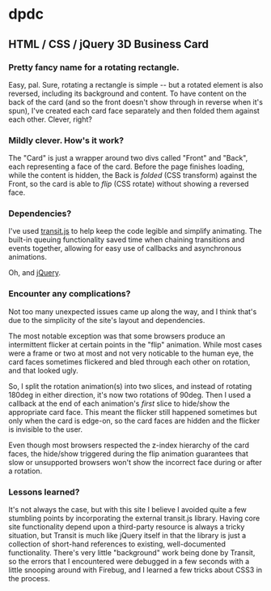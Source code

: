 dpdc
====

## HTML / CSS / jQuery 3D Business Card

### Pretty fancy name for a rotating rectangle.
Easy, pal. Sure, rotating a rectangle is simple -- but a rotated element is also reversed, including
its background and content. To have content on the back of the card (and so the
front doesn't show through in reverse when it's spun), I've created each card face separately and
then folded them against each other. Clever, right?

### Mildly clever. How's it work?
The "Card" is just a wrapper around two divs called "Front" and "Back",
each representing a face of the card. Before the page finishes loading, while the
content is hidden, the Back is *folded* (CSS transform) against the Front,
so the card is able to *flip* (CSS rotate) without showing a reversed face.

### Dependencies?
I've used [transit.js](http://ricostacruz.com/jquery.transit/) to
help keep the code legible and simplify animating. The built-in queuing functionality
saved time when chaining transitions and events together, allowing for easy use
of callbacks and asynchronous animations.

Oh, and [jQuery](http://jquery.com).

### Encounter any complications?
Not too many unexpected issues came up along the way, and I think that's due to the simplicity of the
site's layout and dependencies.

The most notable exception was that some browsers produce an intermittent flicker at certain points in
the "flip" animation. While most cases were a frame or two at most and not very noticable to the human
eye, the card faces sometimes flickered and bled through each other on rotation, and that looked ugly.

So, I split the rotation animation(s) into two slices, and instead
of rotating 180deg in either direction, it's now two rotations of 90deg. Then I used a callback at the
end of each animation's *first* slice to hide/show the appropriate card face. This meant
the flicker still happened sometimes but only when the card is edge-on, so the card faces are hidden
and the flicker is invisible to the user.

Even though most browsers respected the z-index hierarchy of the card faces, the hide/show triggered
during the flip animation guarantees that slow or unsupported browsers won't show the incorrect face
during or after a rotation.

### Lessons learned?
It's not always the case, but with this site I believe I avoided quite a few stumbling points
by incorporating the external transit.js library. Having core site functionality depend upon a
third-party resource is always a tricky situation, but Transit is much like jQuery itself in that the
library is just a collection of short-hand references to existing, well-documented functionality.
There's very little "background" work being done by Transit, so the errors that I encountered were
debugged in a few seconds with a little snooping around with Firebug, and I learned a few tricks about
CSS3 in the process.